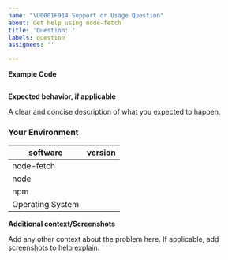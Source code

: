 ```yaml
---
name: "\U0001F914 Support or Usage Question"
about: Get help using node-fetch
title: 'Question: '
labels: question
assignees: ''

---
```


<!--
Please read and follow the instructions before submitting an issue:

- Ensure you've read our documentation, especially the [README](https://github.com/node-fetch/node-fetch/blob/master/README.md) since it may contain information that helps you solve your issue.
- If you're reporting a bug, ensure it isn't already fixed in the latest version of node-fetch.
-->

<!--- Provide a clear and concise description of what the bug is. -->

**Example Code**

<!--- Provide a ode snippet to illustrate your question. -->

```js
```

**Expected behavior, if applicable**

A clear and concise description of what you expected to happen.

### Your Environment

<!--- Include as many relevant details about the environment you experienced the bug in -->

| software         | version
| ---------------- | -------
| node-fetch       |
| node             |
| npm              |
| Operating System |

**Additional context/Screenshots**

Add any other context about the problem here. If applicable, add screenshots to help explain.

